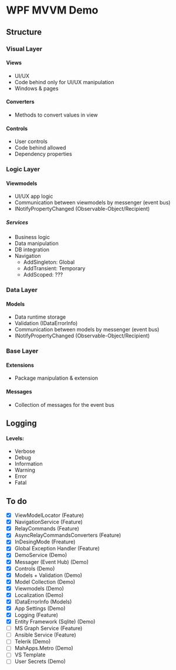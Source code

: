 # WPF MVVM Demo



## Structure

### Visual Layer

#### Views

- UI/UX
- Code behind only for UI/UX manipulation
- Windows & pages

#### Converters

- Methods to convert values in view

#### Controls

- User controls
- Code behind allowed 
- Dependency properties



### Logic Layer

#### Viewmodels

- UI/UX app logic 
- Communication between viewmodels by messenger (event bus)
- INotifyPropertyChanged (Observable-Object/Recipient)

##### Services

- Business logic
- Data manipulation
- DB integration
- Navigation
  - AddSingleton: Global
  - AddTransient: Temporary
  - AddScoped: ???



### Data Layer

#### Models

- Data runtime storage
- Validation (IDataErrorInfo)
- Communication between models by messenger (event bus)
- INotifyPropertyChanged (Observable-Object/Recipient)



### Base Layer

#### Extensions

- Package manipulation & extension

#### Messages

- Collection of messages for the event bus



## Logging

#### Levels:

- Verbose
- Debug
- Information
- Warning
- Error
- Fatal



## To do

- [x] ViewModelLocator (Feature)
- [x] NavigationService (Feature)
- [x] RelayCommands (Feature)
- [x] AsyncRelayCommandsConverters (Feature)
- [x] InDesingMode (Freature)
- [x] Global Exception Handler (Feature)
- [x] DemoService (Demo)
- [x] Messager (Event Hub) (Demo)
- [x] Controls (Demo)
- [x] Models + Validation (Demo)
- [x] Model Collection (Demo)
- [x] Viewmodels (Demo)
- [x] Localization (Demo)
- [x] IDataErrorInfo (Models)
- [x] App Settings (Demo)
- [x] Logging (Feature)
- [x] Entity Framework (Sqlite) (Demo)
- [ ] MS Graph Service (Feature)
- [ ] Ansible Service (Feature)
- [ ] Telerik (Demo)
- [ ] MahApps.Metro  (Demo)
- [ ] VS Template
- [ ] User Secrets (Demo)
